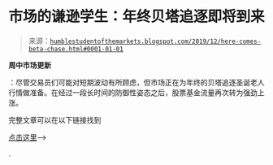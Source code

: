 <!--yml

category: 未分类

date: 2024-05-18 02:23:16

-->

# 市场的谦逊学生：年终贝塔追逐即将到来

> 来源：[`humblestudentofthemarkets.blogspot.com/2019/12/here-comes-beta-chase.html#0001-01-01`](https://humblestudentofthemarkets.blogspot.com/2019/12/here-comes-beta-chase.html#0001-01-01)

**周中市场更新**

：尽管交易员们可能对短期波动有所顾虑，但市场正在为年终的贝塔追逐圣诞老人行情做准备。在经过一段长时间的防御性姿态之后，股票基金流量再次转为强劲上涨。

完整文章可以在以下链接找到

[点击这里](https://humblestudentofthemarkets.com/2019/12/11/here-comes-the-beta-chase/)--> 

.
